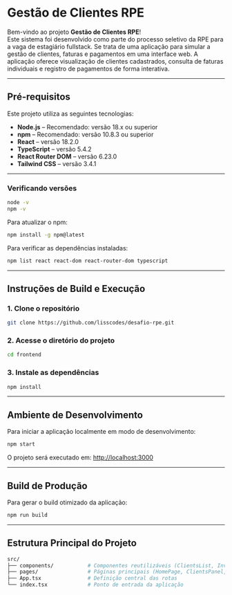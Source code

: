 # Gestão de Clientes RPE

Bem-vindo ao projeto **Gestão de Clientes RPE**!  
Este sistema foi desenvolvido como parte do processo seletivo da RPE para a vaga de estagiário fullstack. Se trata de uma aplicação para simular a gestão de clientes, faturas e pagamentos em uma interface web. A aplicação oferece visualização de clientes cadastrados, consulta de faturas individuais e registro de pagamentos de forma interativa.

---

## Pré-requisitos

Este projeto utiliza as seguintes tecnologias:

- **Node.js** – Recomendado: versão 18.x ou superior  
- **npm** – Recomendado: versão 10.8.3 ou superior  
- **React** – versão 18.2.0  
- **TypeScript** – versão 5.4.2  
- **React Router DOM** – versão 6.23.0  
- **Tailwind CSS** – versão 3.4.1  

---

### Verificando versões

```bash
node -v
npm -v
````

Para atualizar o npm:

```bash
npm install -g npm@latest
```

Para verificar as dependências instaladas:

```bash
npm list react react-dom react-router-dom typescript
```

---

## Instruções de Build e Execução

### 1. Clone o repositório

```bash
git clone https://github.com/lisscodes/desafio-rpe.git
```

### 2. Acesse o diretório do projeto

```bash
cd frontend
```

### 3. Instale as dependências

```bash
npm install
```

---

## Ambiente de Desenvolvimento

Para iniciar a aplicação localmente em modo de desenvolvimento:

```bash
npm start
```

O projeto será executado em: [http://localhost:3000](http://localhost:3000)

---

## Build de Produção

Para gerar o build otimizado da aplicação:

```bash
npm run build
```

---

## Estrutura Principal do Projeto

```bash
src/
├── components/           # Componentes reutilizáveis (ClientsList, InvoiceList, Header)
├── pages/                # Páginas principais (HomePage, ClientsPanel, InvoicesPage)
├── App.tsx               # Definição central das rotas
└── index.tsx             # Ponto de entrada da aplicação
```
